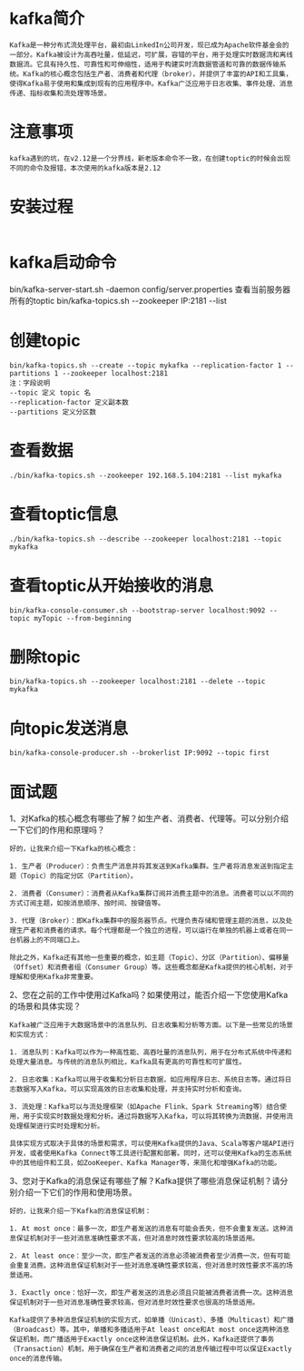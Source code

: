# kafka简介
```
Kafka是一种分布式流处理平台，最初由LinkedIn公司开发，现已成为Apache软件基金会的一部分。Kafka被设计为高吞吐量，低延迟，可扩展，容错的平台，用于处理实时数据流和离线数据流。它具有持久性、可靠性和可伸缩性，适用于构建实时流数据管道和可靠的数据传输系统。Kafka的核心概念包括生产者、消费者和代理（broker），并提供了丰富的API和工具集，使得Kafka易于使用和集成到现有的应用程序中。Kafka广泛应用于日志收集、事件处理、消息传递、指标收集和流处理等场景。
```
# 注意事项
```
kafka遇到的坑，在v2.12是一个分界线，新老版本命令不一致，在创建toptic的时候会出现不同的命令及报错，本次使用的kafka版本是2.12
```
# 安装过程
```

```
# kafka启动命令
bin/kafka-server-start.sh -daemon config/server.properties
查看当前服务器所有的toptic
bin/kafka-topics.sh --zookeeper IP:2181 --list
# 创建topic
```
bin/kafka-topics.sh --create --topic mykafka --replication-factor 1 --partitions 1 --zookeeper localhost:2181
注：字段说明
--topic 定义 topic 名
--replication-factor 定义副本数
--partitions 定义分区数
```
# 查看数据
```
./bin/kafka-topics.sh --zookeeper 192.168.5.104:2181 --list mykafka
```
# 查看toptic信息
```
./bin/kafka-topics.sh --describe --zookeeper localhost:2181 --topic mykafka
```
# 查看toptic从开始接收的消息
```
bin/kafka-console-consumer.sh --bootstrap-server localhost:9092 --topic myTopic --from-beginning
```
# 删除topic
```
bin/kafka-topics.sh --zookeeper localhost:2181 --delete --topic mykafka
```
# 向topic发送消息
```
bin/kafka-console-producer.sh --brokerlist IP:9092 --topic first
```

# 面试题
1、对Kafka的核心概念有哪些了解？如生产者、消费者、代理等。可以分别介绍一下它们的作用和原理吗？
```
好的，让我来介绍一下Kafka的核心概念：

1. 生产者（Producer）：负责生产消息并将其发送到Kafka集群。生产者将消息发送到指定主题（Topic）的指定分区（Partition）。

2. 消费者（Consumer）：消费者从Kafka集群订阅并消费主题中的消息。消费者可以以不同的方式订阅主题，如按消息顺序、按时间、按键值等。

3. 代理（Broker）：即Kafka集群中的服务器节点。代理负责存储和管理主题的消息，以及处理生产者和消费者的请求。每个代理都是一个独立的进程，可以运行在单独的机器上或者在同一台机器上的不同端口上。

除此之外，Kafka还有其他一些重要的概念，如主题（Topic）、分区（Partition）、偏移量（Offset）和消费者组（Consumer Group）等。这些概念都是Kafka提供的核心机制，对于理解和使用Kafka非常重要。
```
2、您在之前的工作中使用过Kafka吗？如果使用过，能否介绍一下您使用Kafka的场景和具体实现？
```
Kafka被广泛应用于大数据场景中的消息队列、日志收集和分析等方面。以下是一些常见的场景和实现方式：

1. 消息队列：Kafka可以作为一种高性能、高吞吐量的消息队列，用于在分布式系统中传递和处理大量消息。与传统的消息队列相比，Kafka具有更高的可靠性和可扩展性。

2. 日志收集：Kafka可以用于收集和分析日志数据，如应用程序日志、系统日志等。通过将日志数据写入Kafka，可以实现高效的日志收集和处理，并支持实时分析和查询。

3. 流处理：Kafka可以与流处理框架（如Apache Flink、Spark Streaming等）结合使用，用于实现实时数据处理和分析。通过将数据写入Kafka，可以将其转换为流数据，并使用流处理框架进行实时处理和分析。

具体实现方式取决于具体的场景和需求，可以使用Kafka提供的Java、Scala等客户端API进行开发，或者使用Kafka Connect等工具进行配置和部署。同时，还可以使用Kafka的生态系统中的其他组件和工具，如ZooKeeper、Kafka Manager等，来简化和增强Kafka的功能。
```
3、您对于Kafka的消息保证有哪些了解？Kafka提供了哪些消息保证机制？请分别介绍一下它们的作用和使用场景。
```
好的，让我来介绍一下Kafka的消息保证机制：

1. At most once：最多一次，即生产者发送的消息有可能会丢失，但不会重复发送。这种消息保证机制对于一些对消息准确性要求不高，但对消息时效性要求较高的场景适用。

2. At least once：至少一次，即生产者发送的消息必须被消费者至少消费一次，但有可能会重复消费。这种消息保证机制对于一些对消息准确性要求较高，但对消息时效性要求不高的场景适用。

3. Exactly once：恰好一次，即生产者发送的消息必须且只能被消费者消费一次。这种消息保证机制对于一些对消息准确性要求较高，但对消息时效性要求也很高的场景适用。

Kafka提供了多种消息保证机制的实现方式，如单播（Unicast）、多播（Multicast）和广播（Broadcast）等。其中，单播和多播适用于At least once和At most once这两种消息保证机制，而广播适用于Exactly once这种消息保证机制。此外，Kafka还提供了事务（Transaction）机制，用于确保在生产者和消费者之间的消息传输过程中可以保证Exactly once的消息传输。
```
